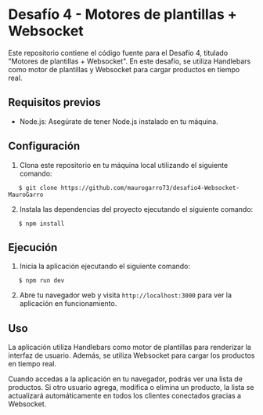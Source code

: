 # Desafío 4 - Motores de plantillas + Websocket

Este repositorio contiene el código fuente para el Desafío 4, titulado "Motores de plantillas + Websocket". En este desafío, se utiliza Handlebars como motor de plantillas y Websocket para cargar productos en tiempo real.

## Requisitos previos

- Node.js: Asegúrate de tener Node.js instalado en tu máquina.

## Configuración

1. Clona este repositorio en tu máquina local utilizando el siguiente comando:

```
   $ git clone https://github.com/maurogarro73/desafio4-Websocket-MauroGarro
```

2. Instala las dependencias del proyecto ejecutando el siguiente comando:

```
   $ npm install
```

## Ejecución

1. Inicia la aplicación ejecutando el siguiente comando:

```
   $ npm run dev
```

2. Abre tu navegador web y visita `http://localhost:3000` para ver la aplicación en funcionamiento.

## Uso

La aplicación utiliza Handlebars como motor de plantillas para renderizar la interfaz de usuario. Además, se utiliza Websocket para cargar los productos en tiempo real.

Cuando accedas a la aplicación en tu navegador, podrás ver una lista de productos. Si otro usuario agrega, modifica o elimina un producto, la lista se actualizará automáticamente en todos los clientes conectados gracias a Websocket.
